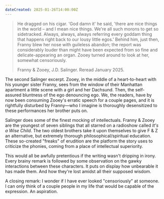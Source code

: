 ```yaml
---
dateCreated: 2025-01-26T14:00:00Z
---
```


<blockquote>
    <p>  He dragged on his cigar. 'God damn it' he said, 'there are nice things in the world – and I mean nice things. We're all such morons to get so sidetracked. Always, always, always referring every goddam thing that happens right back to our lousy little egos.' Behind him, just then, Franny blew her nose with guileless abandon; the report was considerably louder than might have been expected from so fine and delicate-appearing an organ. Zooey turned around to look at her, somewhat censoriously. </p>
    <figcaption>Franny & Zooey, J.D. Salinger. Reread January 2025.</figcaption>
</blockquote>

The second Salinger excerpt. Zooey, in the middle of a heart-to-heart with his younger sister Franny, sees from the window of their Manhattan apartment a little scene with a girl and her Dachsund. Then, the self-assured bluntness of the ego denouncing ego. We, the readers, have by now been consuming Zooey's erratic speech for a couple pages, and it is rightfully disturbed by Franny—who I imagine is thoroughly desensitized to these performances her brother puts on. 
	
Salinger does some of the finest mocking of intellectuals. Franny & Zooey are the youngest of seven siblings that all starred on a radioshow called *It's a Wise Child*. The two oldest brothers take it upon themselves to give F & Z an alternative, but extremely thorough philosophical/spiritual education. These so-created "freaks" of erudition are the platform the story uses to criticize the phonies, coming from a place of intellectual superiority. 

This would all be awfully pretentious if the writing wasn't dripping in irony. Every brainy remark is followed by some observation on the gawky interactions between these characters. It puts on display how unbearable it has made them. And how they're lost amidst all their supposed wisdom.

A closing remark: I wonder if I have ever looked "censoriously" at someone. I can only think of a couple people in my life that would be capable of the expression. An aspiration.